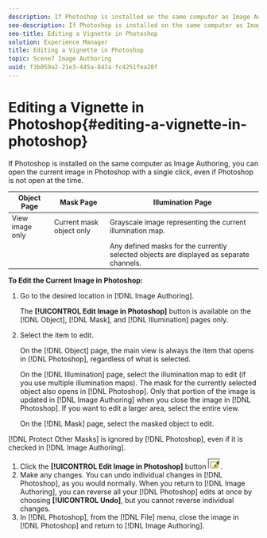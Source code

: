 ```yaml
---
description: If Photoshop is installed on the same computer as Image Authoring, you can open the current image in Photoshop with a single click, even if Photoshop is not open at the time.
seo-description: If Photoshop is installed on the same computer as Image Authoring, you can open the current image in Photoshop with a single click, even if Photoshop is not open at the time.
seo-title: Editing a Vignette in Photoshop
solution: Experience Manager
title: Editing a Vignette in Photoshop
topic: Scene7 Image Authoring
uuid: f3b059a2-21e3-445a-842a-fc4251fea20f
---
```


# Editing a Vignette in Photoshop{#editing-a-vignette-in-photoshop}

If Photoshop is installed on the same computer as Image Authoring, you can open the current image in Photoshop with a single click, even if Photoshop is not open at the time.

|  Object Page  | Mask Page  | Illumination Page  |
|---|---|---|
|  View image only  | Current mask object only  | Grayscale image representing the current illumination map.  |
|  | | Any defined masks for the currently selected objects are displayed as separate channels.  |

**To Edit the Current Image in Photoshop:**

1. Go to the desired location in [!DNL Image Authoring].

   The **[!UICONTROL Edit Image in Photoshop]** button is available on the [!DNL Object], [!DNL Mask], and [!DNL Illumination] pages only. 

1. Select the item to edit.

   On the [!DNL Object] page, the main view is always the item that opens in [!DNL Photoshop], regardless of what is selected.

   On the [!DNL Illumination] page, select the illumination map to edit (if you use multiple illumination maps). The mask for the currently selected object also opens in [!DNL Photoshop]. Only that portion of the image is updated in [!DNL Image Authoring] when you close the image in [!DNL Photoshop]. If you want to edit a larger area, select the entire view.

   On the [!DNL Mask] page, select the masked object to edit.

[!DNL Protect Other Masks] is ignored by [!DNL Photoshop], even if it is checked in [!DNL Image Authoring]. 

1. Click the **[!UICONTROL Edit Image in Photoshop]** button ![](assets/edit.png).
1. Make any changes. You can undo individual changes in [!DNL Photoshop], as you would normally. When you return to [!DNL Image Authoring], you can reverse all your [!DNL Photoshop] edits at once by choosing **[!UICONTROL Undo]**, but you cannot reverse individual changes.
1. In [!DNL Photoshop], from the [!DNL File] menu, close the image in [!DNL Photoshop] and return to [!DNL Image Authoring].
